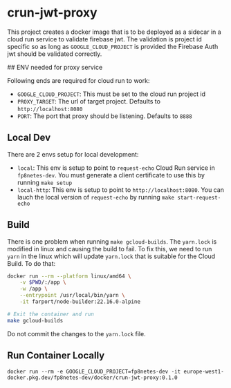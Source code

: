 # crun-jwt-proxy

This project creates a docker image that is to be deployed as a sidecar
in a cloud run service to validate firebase jwt.  The validation is
project id specific so as long as `GOOGLE_CLOUD_PROJECT` is provided
the Firebase Auth jwt should be validated correctly.



## ENV needed for proxy service

Following ends are required for cloud run to work:

* `GOOGLE_CLOUD_PROJECT`: This must be set to the cloud run project id
* `PROXY_TARGET`: The url of target project. Defaults to `http://localhost:8080`
* `PORT`: The port that proxy should be listening.  Defaults to `8888`

## Local Dev

There are 2 envs setup for local development:

* `local`: This env is setup to point to `request-echo` Cloud Run service in `fp8netes-dev`.  You must generate a client certificate to use this by running `make setup`
* `local-http`: This env is setup to point to `http://localhost:8080`.  You can lauch the local version of `request-echo` by running `make start-request-echo`

## Build

There is one problem when running `make gcloud-builds`.  The `yarn.lock` is modified in
linux and causing the build to fail.  To fix this, we need to run `yarn` in the linux
which will update `yarn.lock` that is suitable for the Cloud Build.  To do that:

```bash
docker run --rm --platform linux/amd64 \
    -v $PWD/:/app \
    -w /app \
    --entrypoint /usr/local/bin/yarn \
    -it farport/node-builder:22.16.0-alpine

# Exit the container and run
make gcloud-builds
```

Do not commit the changes to the `yarn.lock` file.

## Run Container Locally

```
docker run --rm -e GOOGLE_CLOUD_PROJECT=fp8netes-dev -it europe-west1-docker.pkg.dev/fp8netes-dev/docker/crun-jwt-proxy:0.1.0
```
